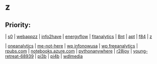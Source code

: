 # z

Priority:
----
| [s0](http://wdlmedia.local/z/s0)
| [webappzz](http://webappzz.somee.com)
| [info2have](https://info2have.000webhostapp.com)
| [energyflow](https://energyflow.000webhostapp.com)
| [fitanalytics](https://fitanalytics.000webhostapp.com)
| [Bnt](http://Bnt.rf.gd)
| [apt](http://apt.getenjoyment.net)
| [f84](http://f84.epizy.com)
| [ z](https://zw9.github.io/z/)

| [oneanalytics](https://oneanalytics.weebly.com)
| [me-not-here](https://me-not-here.weebly.com)
| [wp infonowusa](https://infonowusa.wordpress.com)
| [wp freeanalytics](https://freeanalytics.000webhostapp.com)
| [rpubs.com](https://rpubs.com/Atang148)
| [notebooks.azure.com](https://notebooks.azure.com/readerweb)
| [pythonanywhere](https://zzz.pythonanywhere.com)
| [r28joy](https://r28joy.herokuapp.com)
| [young-retreat-68939](https://young-retreat-68939.herokuapp.com)
| [pi3b](http://pi3b.local)
| [pi4b](http://pi4b.local)
| [wdlmedia](http://wdlmedia.local)

